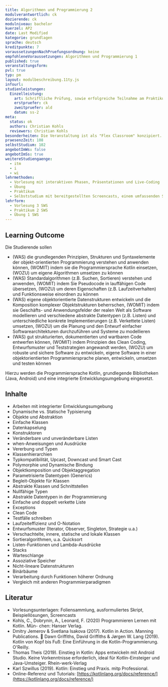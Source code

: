 ```yaml
---
title: Algorithmen und Programmierung 2
modulverantwortlich: ck
dozierende: ck
modulniveau: bachelor
kuerzel: AP2
date: Last Modified
kategorie: grundlagen
sprache: deutsch
kreditpunkte: 7
voraussetzungenNachPruefungsordnung: keine
empfohleneVoraussetzungen: Algorithmen und Programmierung 1
published: true
veranstaltungsform: 
pvl: true
typ: pm
layout: modulbeschreibung.11ty.js
infourl: 
studienleistungen:
  Einzelleistung:
    art: Schriftliche Prüfung, sowie erfolgreiche Teilnahme am Praktikum als Prüfungsvorleistung
    erstpruefer: ck
    zweitpruefer: ald
    datum: ss-2
meta:
  status: ok
  authors: Christian Kohls
  reviewers: Christian Kohls
besonderheiten: Die Veranstaltung ist als "Flex Classroom" konzipiert. Studierende können die Learning Outcomes durch Besuch der Vorlesung oder durch die Nutzung der bereitgestellten Screencasts erreichen. Die Praktika bestehen aus Beratung und Abnahme von Praktikumsaufgaben.
praesenzZeit: 108
selbstStudium: 102
angebotImWs: false
angebotImSs: true
weitereStudiengaenge: 
  - itm
  - i
  - wi
lehrmethoden:
  - Vorlesung mit interaktiven Phasen, Präsentationen und Live-Coding
  - Übung
  - Praktikum
  - Selbststudium mit bereitgestellten Screencasts, einem umfassenden Skript sowie Fachliteratur
lehrform:
  - Vorlesung 3 SWS
  - Praktikum 2 SWS
  - Übung 1 SWS
---
```



## Learning Outcome

Die Studierende sollen

- (WAS) die grundlegenden Prinzipien, Strukturen und Syntaxelemente der objekt-orientierten Programmierung verstehen und anwenden können, (WOMIT) indem sie die Programmiersprache Kotlin einsetzen, (WOZU) um eigene Algorithmen umsetzen zu können
- (WAS) Standardalgorithmen (z.B. Suchen, Sortieren) verstehen und anwenden, (WOMIT) indem Sie Pseudocode in lauffähigen Code übersetzen, (WOZU) um deren Eigenschaften (z.B. Laufzeitverhalten) und Funktionsweise einordnen zu können
- (WAS) eigene objektorientierte Datenstrukturen entwickeln und die Komposition komplexer Objektstrukturen beherrschen, (WOMIT) indem sie Geschäfts- und Anwendungsfelder der realen Welt als Software modellieren und verschiedene abstrakte Datentypen (z.B. Listen) und unterschiedliche konkrete Implementierungen (z.B. Verkettete Listen) umsetzen, (WOZU) um die Planung und den Entwurf einfacher Softwarearchitekturen durchzuführen und Systeme zu modellieren
- (WAS) gut strukturierten, dokumentierten und wartbaren Code entwerfen können, (WOMIT) indem Prinzipien des Clean Coding, Entwurfsmuster und Teststrategien angewandt werden, (WOZU) um robuste und sichere Software zu entwickeln, eigene Software in einer objektorientierten Programmiersprache planen, entwickeln, umsetzen und testen können

Hierzu werden die Programmiersprache Kotlin, grundlegende Bibliotheken (Java, Android) und eine integrierte Entwicklungsumgebung eingesetzt.

## Inhalte
- Arbeiten mit integrierter Entwicklungsumgebung 
- Dynamische vs. Statische Typisierung
- Objekte und Abstraktion
- Einfache Klassen
- Datenkapselung
- Konstruktoren
- Veränderbare und unveränderbare Listen
- when-Anweisungen und Ausdrücke
- Vererbung und Typen
- Klassenhierarchien
- Typkompatibilität, Upcast, Downcast und Smart Cast
- Polymorphie und Dynamische Bindung
- Objektkomposition und Objektaggregation
- Parametrisierte Datentypen (Generics)
- Begleit-Objekte für Klassen
- Abstrakte Klassen und Schnittstellen
- Nullfähige Typen
- Abstrakte Datentypen in der Programmierung
- Einfache und doppelt verkette Liste
- Exceptions
- Clean Code
- Testfälle schreiben
- Laufzeiteffizienz und O-Notation
- Entwurfsmuster (Iterator, Observer, Singleton, Strategie u.a.)
- Verschachtelte, innere, statische und lokale Klassen 
- Sortieralgorithmen, u.a. Quicksort
- Listen-Funktionen und Lambda-Ausdrücke
- Stacks
- Warteschlange
- Assoziative Speicher
- Nicht-lineare Datenstrukturen
- Binärbäume
- Verarbeitung durch Funktionen höherer Ordnung 
- Vergleich mit anderen Programmierparadigmen

## Literatur
- Vorlesungsunterlagen: Foliensammlung, ausformuliertes Skript, Beispiellösungen, Screencasts
- Kohls, C., Dobrynin, A., Leonard, F. (2020) Programmieren Lernen mit Kotlin. Mün- chen: Hanser Verlag.
- Dmitry Jemerov & Svetlana Isakova (2017). Kotlin in Action. Manning Publications.  Dawn Griffiths, David Griffiths & Jørgen W. Lang (2019). Kotlin von Kopf bis Fuß: Eine Einführung in die Kotlin-Programmierung. O'Reilly.
- Thomas Theis (2019). Einstieg in Kotlin: Apps entwickeln mit Android Studio. Keine Vorkenntnisse erforderlich, ideal für Kotlin-Einsteiger und Java-Umsteiger. Rhein-werk-Verlag
- Karl Szwillus (2019). Kotlin: Einstieg und Praxis. mitp Professional. 
- Online-Referenz und Tutorials: [https://kotlinlang.org/docs/reference/](https://kotlinlang.org/docs/reference/)

